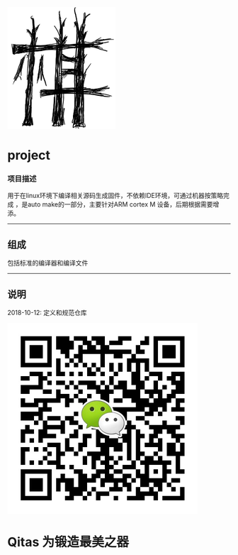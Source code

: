 ﻿[![sites](adv/Qi.png)](http://www.qitas.cn)

#  project

### 项目描述

用于在linux环境下编译相关源码生成固件，不依赖IDE环境，可通过机器按策略完成 ，是auto make的一部分，主要针对ARM cortex M 设备，后期根据需要增添。

---

## 组成

包括标准的编译器和编译文件


---
## 说明

2018-10-12: 定义和规范仓库



[![sites](adv/qitas.jpg)](http://www.qitas.cn)
#  Qitas 为锻造最美之器